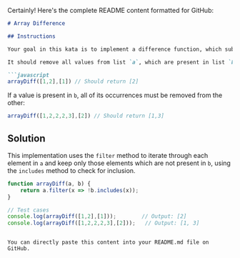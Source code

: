 Certainly! Here's the complete README content formatted for GitHub:

```markdown
# Array Difference

## Instructions

Your goal in this kata is to implement a difference function, which subtracts one list from another and returns the result.

It should remove all values from list `a`, which are present in list `b`, keeping their order.

```javascript
arrayDiff([1,2],[1]) // Should return [2]
```

If a value is present in `b`, all of its occurrences must be removed from the other:

```javascript
arrayDiff([1,2,2,2,3],[2]) // Should return [1,3]
```

## Solution

This implementation uses the `filter` method to iterate through each element in `a` and keep only those elements which are not present in `b`, using the `includes` method to check for inclusion.

```javascript
function arrayDiff(a, b) {
    return a.filter(x => !b.includes(x));
}

// Test cases
console.log(arrayDiff([1,2],[1]));        // Output: [2]
console.log(arrayDiff([1,2,2,2,3],[2]));   // Output: [1, 3]
```
```

You can directly paste this content into your README.md file on GitHub.
